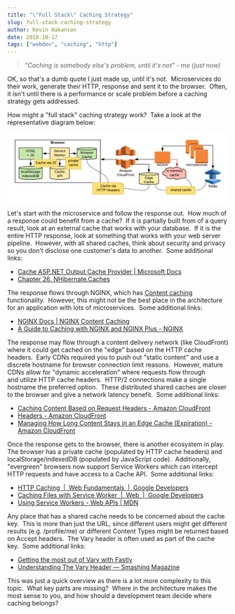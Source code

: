 ```yaml
---
title: "\"Full Stack\" Caching Strategy"
slug: full-stack-caching-strategy
author: Kevin Hakanson
date: 2018-10-17
tags: ["webdev", "caching", "http"]
---
```

> _"Caching is somebody else's problem, until it's not" - me (just now)_

OK, so that's a dumb quote I just made up, until it's not.  Microservices do their work, generate their HTTP, response and sent it to the browser.  Often, it isn't until there is a performance or scale problem before a caching strategy gets addressed.

How might a "full stack" caching strategy work?  Take a look at the representative diagram below:

![full stack caching](images/pastedImage_5.png)

Let's start with the microservice and follow the response out.  How much of a response could benefit from a cache?  If it is partially built from of a query result, look at an external cache that works with your database.  If it is the entire HTTP response, look at something that works with your web server pipeline.  However, with all shared caches, think about security and privacy so you don't disclose one customer's data to another.  Some additional links:

* [Cache ASP.NET Output Cache Provider | Microsoft Docs](https://docs.microsoft.com/en-us/azure/redis-cache/cache-aspnet-output-cache-provider)
* [Chapter 26. NHibernate.Caches](http://nhibernate.info/doc/nhibernate-reference/caches.html#NHibernate.Caches.CoreDistributedCache.Redis)

The response flows through NGINX, which has [Content caching](https://www.nginx.com/products/nginx/caching/) functionality.  However, this might not be the best place in the architecture for an application with lots of microservices.  Some additional links:

* [NGINX Docs | NGINX Content Caching](https://docs.nginx.com/nginx/admin-guide/content-cache/content-caching/)
* [A Guide to Caching with NGINX and NGINX Plus - NGINX](https://www.nginx.com/blog/nginx-caching-guide/)  

The response may flow through a content delivery network (like CloudFront) where it could get cached on the "edge" based on the HTTP cache headers.  Early CDNs required you to push out "static content" and use a discrete hostname for browser connection limit reasons.  However, mature CDNs allow for "dynamic acceleration" where requests flow through and utilize HTTP cache headers.  HTTP/2 connections make a single hostname the preferred option.  These distributed shared caches are closer to the browser and give a network latency benefit.  Some additional links:

* [Caching Content Based on Request Headers - Amazon CloudFront](https://docs.aws.amazon.com/AmazonCloudFront/latest/DeveloperGuide/header-caching.html)
* [Headers - Amazon CloudFront](https://docs.aws.amazon.com/cloudfront/latest/APIReference/API_Headers.html) 
* [Managing How Long Content Stays in an Edge Cache (Expiration) - Amazon CloudFront](https://docs.aws.amazon.com/AmazonCloudFront/latest/DeveloperGuide/Expiration.html)

Once the response gets to the browser, there is another ecosystem in play.  The browser has a private cache (populated by HTTP cache headers) and localStorage/indexedDB (populated by JavaScript code).  Additionally, "evergreen" browsers now support Service Workers which can intercept HTTP requests and have access to a Cache API.  Some additional links:

* [HTTP Caching  |  Web Fundamentals  |  Google Developers](https://developers.google.com/web/fundamentals/performance/optimizing-content-efficiency/http-caching)
* [Caching Files with Service Worker  |  Web  |  Google Developers](https://developers.google.com/web/ilt/pwa/caching-files-with-service-worker)
* [Using Service Workers - Web APIs | MDN](https://developer.mozilla.org/en-US/docs/Web/API/Service_Worker_API/Using_Service_Workers)

Any place that has a shared cache needs to be concerned about the cache key.  This is more than just the URL, since different users might get different results (e.g. /profile/me) or different Content Types might be returned based on Accept headers.  The Vary header is often used as part of the cache key.  Some additional links:

* [Getting the most out of Vary with Fastly](https://www.fastly.com/blog/getting-most-out-vary-fastly) 
* [Understanding The Vary Header — Smashing Magazine](https://www.smashingmagazine.com/2017/11/understanding-vary-header/) 

This was just a quick overview as there is a lot more complexity to this topic.  What key parts are missing?  Where in the architecture makes the most sense to you, and how should a development team decide where caching belongs?
